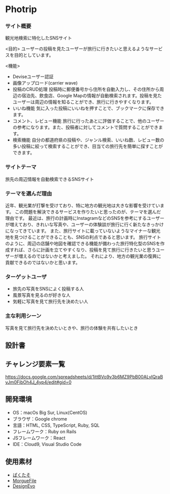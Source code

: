 # Photrip

### サイト概要
観光地検索に特化したSNSサイト

<目的>
ユーザーの投稿を見たユーザーが旅行に行きたいと思えるようなサービスを目的としています。

<機能>
- Deviseユーザー認証
- 画像アップロード(carrier wave)
- 投稿のCRUD処理
投稿時に郵便番号から住所を自動入力し、その住所から周辺の宿泊先、飲食店、Google Mapの情報が自動検索されます。投稿を見たユーザーは周辺の情報を知ることができ、旅行に行きやすくなります。
- いいね機能
気に入った投稿にいいねを押すことで、ブックマークに保存できます。
- コメント、レビュー機能
旅行に行ったあとに評価することで、他のユーザーの参考になります。また、投稿者に対してコメントで質問することができます。
- 検索機能
自分の都道府県の投稿や、ジャンル検索、いいね数、レビュー数の多い投稿に絞って検索することができ、目当ての旅行先を簡単に探すことができます。

### サイトテーマ
旅先の周辺情報を自動検索できるSNSサイト

### テーマを選んだ理由
近年、観光業が打撃を受けており、特に地方の観光地は大きな影響を受けています。
この問題を解決できるサービスを作りたいと思ったのが、テーマを選んだ理由です。
最近は、旅行の計画時にInstagramなどのSNSを参考にするユーザーが増えており、きれいな写真や、ユーザーの体験談が旅行に行く新たなきっかけになってきています。
また、旅行サイトに載っていないようなマイナーな観光地を見つけることができることも、SNSの利点であると思います。
旅行サイトのように、周辺の店舗や地図を確認できる機能が備わった旅行特化型のSNSを作成すれば、さらに計画を立てやすくなり、投稿を見て旅行に行きたいと思うユーザーが増えるのではないかと考えました。
それにより、地方の観光業の復興に貢献できるのではないかと思います。

### ターゲットユーザ
- 旅先の写真をSNSによく投稿する人
- 風景写真を見るのが好きな人
- 気軽に写真を見て旅行先を決めたい人

### 主な利用シーン
写真を見て旅行先を決めたいときや、旅行の体験を共有したいとき

## 設計書

## チャレンジ要素一覧
https://docs.google.com/spreadsheets/d/1ittBVo9v3b6MZ9PbB00ALyIQraBvJm0FibOh4J_4yp4/edit#gid=0

## 開発環境
- OS：macOs Big Sur, Linux(CentOS)
- ブラウザ：Google chrome
- 言語：HTML, CSS, TypeScript, Ruby, SQL
- フレームワーク：Ruby on Rails
- JSフレームワーク：React
- IDE：Cloud9, Visual Studio Code

## 使用素材
- [ぱくたそ](https://www.pakutaso.com/)
- [MorgueFile](https://morguefile.com/)
- [DesignEvo](https://www.designevo.com/)
